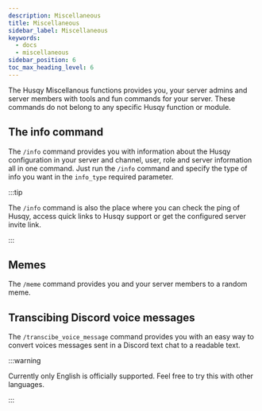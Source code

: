 ```yaml
---
description: Miscellaneous
title: Miscellaneous
sidebar_label: Miscellaneous
keywords:
  - docs
  - miscellaneous
sidebar_position: 6
toc_max_heading_level: 6
---
```


The Husqy Miscellanous functions provides you, your server admins and server members with tools and fun commands for your server. These commands do not belong to any specific Husqy function or module.

## The info command

The `/info` command provides you with information about the Husqy configuration in your server and channel, user, role and server information all in one command. Just run the `/info` command and specify the type of info you want in the `info_type` required parameter.

:::tip

The `/info` command is also the place where you can check the ping of Husqy, access quick links to Husqy support or get the configured server invite link.

:::

## Memes

The `/meme` command provides you and your server members to a random meme.

## Transcibing Discord voice messages

The `/transcibe_voice_message` command provides you with an easy way to convert voices messages sent in a Discord text chat to a readable text.

:::warning

Currently only English is officially supported. Feel free to try this with other languages.

:::